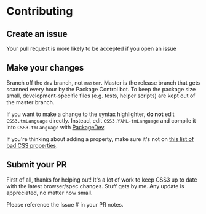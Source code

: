 # Contributing

## Create an issue

Your pull request is more likely to be accepted if you open an issue

## Make your changes

Branch off the `dev` branch, not `master`. Master is the release branch that
gets scanned every hour by the Package Control bot. To keep the package size
small, development-specific files (e.g. tests, helper scripts) are kept out of
the master branch.

If you want to make a change to the syntax highlighter, **do not** edit
`CSS3.tmLanguage` directly. Instead, edit `CSS3.YAML-tmLanguage` and compile
it into `CSS3.tmLanguage` with [PackageDev](https://packagecontrol.io/packages/PackageDev).

If you're thinking about adding a property, make sure it's not on [this list of
bad CSS properties](https://gist.github.com/y0ssar1an/bb95223148e486acbe7a).

## Submit your PR

First of all, thanks for helping out! It's a lot of work to keep CSS3 up to date
with the latest browser/spec changes. Stuff gets by me. Any update is
appreciated, no matter how small.

Please reference the Issue # in your PR notes.
